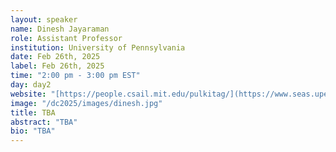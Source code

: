 ```yaml
---
layout: speaker
name: Dinesh Jayaraman
role: Assistant Professor
institution: University of Pennsylvania
date: Feb 26th, 2025
label: Feb 26th, 2025
time: "2:00 pm - 3:00 pm EST"
day: day2
website: "[https://people.csail.mit.edu/pulkitag/](https://www.seas.upenn.edu/~dineshj/)"
image: "/dc2025/images/dinesh.jpg"
title: TBA
abstract: "TBA"
bio: "TBA"
---
```

